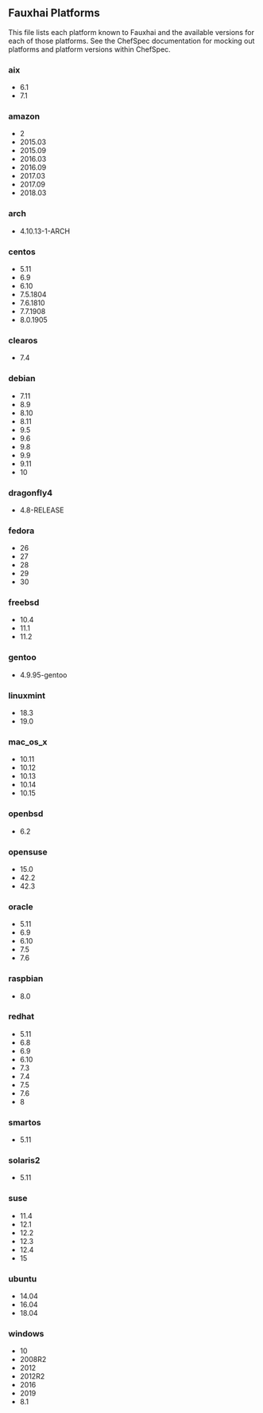 ## Fauxhai Platforms

This file lists each platform known to Fauxhai and the available versions for each of those platforms. See the ChefSpec documentation for mocking out platforms and platform versions within ChefSpec.

### aix

  - 6.1
  - 7.1

### amazon

  - 2
  - 2015.03
  - 2015.09
  - 2016.03
  - 2016.09
  - 2017.03
  - 2017.09
  - 2018.03

### arch

  - 4.10.13-1-ARCH

### centos

  - 5.11
  - 6.9
  - 6.10
  - 7.5.1804
  - 7.6.1810
  - 7.7.1908
  - 8.0.1905

### clearos

  - 7.4

### debian

  - 7.11
  - 8.9
  - 8.10
  - 8.11
  - 9.5
  - 9.6
  - 9.8
  - 9.9
  - 9.11
  - 10

### dragonfly4

  - 4.8-RELEASE

### fedora

  - 26
  - 27
  - 28
  - 29
  - 30

### freebsd

  - 10.4
  - 11.1
  - 11.2

### gentoo

  - 4.9.95-gentoo

### linuxmint

  - 18.3
  - 19.0

### mac_os_x

  - 10.11
  - 10.12
  - 10.13
  - 10.14
  - 10.15

### openbsd

  - 6.2

### opensuse

  - 15.0
  - 42.2
  - 42.3

### oracle

  - 5.11
  - 6.9
  - 6.10
  - 7.5
  - 7.6

### raspbian

  - 8.0

### redhat

  - 5.11
  - 6.8
  - 6.9
  - 6.10
  - 7.3
  - 7.4
  - 7.5
  - 7.6
  - 8

### smartos

  - 5.11

### solaris2

  - 5.11

### suse

  - 11.4
  - 12.1
  - 12.2
  - 12.3
  - 12.4
  - 15

### ubuntu

  - 14.04
  - 16.04
  - 18.04

### windows

  - 10
  - 2008R2
  - 2012
  - 2012R2
  - 2016
  - 2019
  - 8.1
